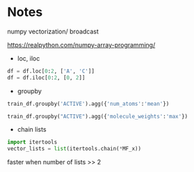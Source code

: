 # Notes

numpy vectorization/ broadcast

https://realpython.com/numpy-array-programming/

* loc, iloc

```python
df = df.loc[0:2, ['A', 'C']]
df = df.iloc[0:2, [0, 2]]
```

* groupby

```python
train_df.groupby('ACTIVE').agg({'num_atoms':'mean'})

train_df.groupby("ACTIVE").agg({'molecule_weights':'max'})
```

* chain lists
```python
import itertools
vector_lists = list(itertools.chain(*MF_x))
```

faster when number of lists >> 2
